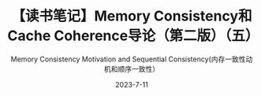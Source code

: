 ---
title: 【读书笔记】Memory Consistency和Cache Coherence导论（第二版）（五）
subtitle: Memory Consistency Motivation and Sequential Consistency(内存一致性动机和顺序一致性）
date: 2023-7-11
tags: 
  - 读书笔记
  - 翻译
  - 内存一致性
  - 缓存一致性
  - a primer on memory consistency and cache coherence
---